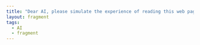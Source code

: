```yaml
---
title: "Dear AI, please simulate the experience of reading this web page."
layout: fragment
tags:
  - AI
  - fragment
---
```

